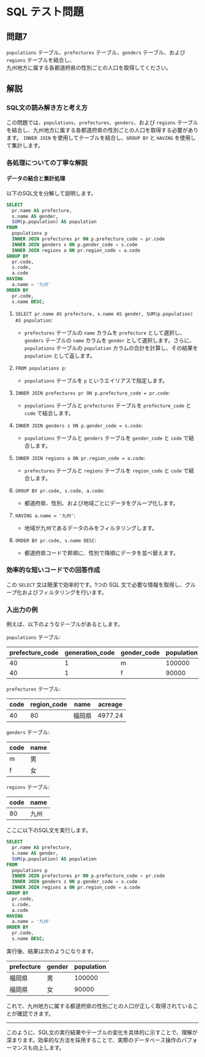 
# SQL テスト問題

## 問題7
`populations` テーブル、`prefectures` テーブル、`genders` テーブル、および `regions` テーブルを結合し、<br>
九州地方に属する各都道府県の性別ごとの人口を取得してください。

## 解説

### SQL文の読み解き方と考え方

この問題では、`populations`、`prefectures`、`genders`、および `regions` テーブルを結合し、九州地方に属する各都道府県の性別ごとの人口を取得する必要があります。 `INNER JOIN` を使用してテーブルを結合し、`GROUP BY` と `HAVING` を使用して集計します。

### 各処理についての丁寧な解説

#### データの結合と集計処理

以下のSQL文を分解して説明します。

```sql
SELECT
  pr.name AS prefecture,
  s.name AS gender,
  SUM(p.population) AS population
FROM
  populations p
  INNER JOIN prefectures pr ON p.prefecture_code = pr.code
  INNER JOIN genders s ON p.gender_code = s.code
  INNER JOIN regions a ON pr.region_code = a.code
GROUP BY
  pr.code,
  s.code,
  a.code
HAVING
  a.name = '九州'
ORDER BY
  pr.code,
  s.name DESC;
```

1. `SELECT pr.name AS prefecture, s.name AS gender, SUM(p.population) AS population`:
   - `prefectures` テーブルの `name` カラムを `prefecture` として選択し、`genders` テーブルの `name` カラムを `gender` として選択します。さらに、`populations` テーブルの `population` カラムの合計を計算し、その結果を `population` として返します。

2. `FROM populations p`:
   - `populations` テーブルを `p` というエイリアスで指定します。

3. `INNER JOIN prefectures pr ON p.prefecture_code = pr.code`:
   - `populations` テーブルと `prefectures` テーブルを `prefecture_code` と `code` で結合します。

4. `INNER JOIN genders s ON p.gender_code = s.code`:
   - `populations` テーブルと `genders` テーブルを `gender_code` と `code` で結合します。

5. `INNER JOIN regions a ON pr.region_code = a.code`:
   - `prefectures` テーブルと `regions` テーブルを `region_code` と `code` で結合します。

6. `GROUP BY pr.code, s.code, a.code`:
   - 都道府県、性別、および地域ごとにデータをグループ化します。

7. `HAVING a.name = '九州'`:
   - 地域が九州であるデータのみをフィルタリングします。

8. `ORDER BY pr.code, s.name DESC`:
   - 都道府県コードで昇順に、性別で降順にデータを並べ替えます。

### 効率的な短いコードでの回答作成

この `SELECT` 文は簡潔で効率的です。1つの SQL 文で必要な情報を取得し、グループ化およびフィルタリングを行います。

### 入出力の例

例えば、以下のようなテーブルがあるとします。

`populations` テーブル:

| prefecture_code | generation_code | gender_code | population |
|-----------------|-----------------|-------------|------------|
| 40              | 1               | m           | 100000     |
| 40              | 1               | f           | 90000      |

`prefectures` テーブル:

| code | region_code | name     | acreage  |
|------|-------------|----------|----------|
| 40   | 80          | 福岡県   | 4977.24  |

`genders` テーブル:

| code | name |
|------|------|
| m    | 男   |
| f    | 女   |

`regions` テーブル:

| code | name |
|------|------|
| 80   | 九州 |

ここに以下のSQL文を実行します。

```sql
SELECT
  pr.name AS prefecture,
  s.name AS gender,
  SUM(p.population) AS population
FROM
  populations p
  INNER JOIN prefectures pr ON p.prefecture_code = pr.code
  INNER JOIN genders s ON p.gender_code = s.code
  INNER JOIN regions a ON pr.region_code = a.code
GROUP BY
  pr.code,
  s.code,
  a.code
HAVING
  a.name = '九州'
ORDER BY
  pr.code,
  s.name DESC;
```

実行後、結果は次のようになります。

| prefecture | gender | population |
|------------|--------|------------|
| 福岡県     | 男     | 100000     |
| 福岡県     | 女     | 90000      |

これで、九州地方に属する都道府県の性別ごとの人口が正しく取得されていることが確認できます。

---

このように、SQL文の実行結果やテーブルの変化を具体的に示すことで、理解が深まります。効率的な方法を採用することで、実際のデータベース操作のパフォーマンスも向上します。

